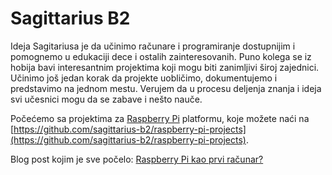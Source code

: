 # Sagittarius B2

Ideja Sagitariusa je da učinimo računare i programiranje dostupnijim i pomognemo u edukaciji dece i ostalih zainteresovanih. Puno kolega se iz hobija bavi interesantnim projektima koji mogu biti zanimljivi široj zajednici. Učinimo još jedan korak da projekte uobličimo, dokumentujemo i predstavimo na jednom mestu. Verujem da u procesu deljenja znanja i ideja svi učesnici mogu da se zabave i nešto nauče.

Počećemo sa projektima za [Raspberry Pi](https://www.raspberrypi.org/) platformu, koje možete naći na [https://github.com/sagittarius-b2/raspberry-pi-projects](https://github.com/sagittarius-b2/raspberry-pi-projects).

Blog post kojim je sve počelo: [Raspberry Pi kao prvi računar?](http://bug.rs/2019/01/raspberry-pi-kao-prvi-racunar/)

